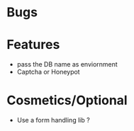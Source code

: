 Bugs
====

Features
========

- pass the DB name as enviornment
- Captcha or Honeypot

Cosmetics/Optional
==================
- Use a form handling lib ?
